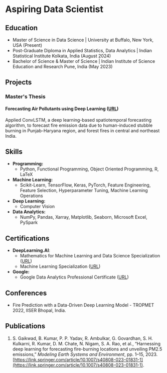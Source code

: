 # Aspiring Data Scientist

## Education
- Master of Science in Data Science \| University at Buffalo, New York, USA (Present)
- Post-Graduate Diploma in Applied Statistics, Data Analytics \| Indian Statistical Institute Kolkata, India (August 2024)
- Bachelor of Science & Master of Science \| Indian Institute of Science Education and Research Pune, India (May 2023)

## Projects
### Master's Thesis
#### Forecasting Air Pollutants using Deep Learning ([URL](http://dr.iiserpune.ac.in:8080/xmlui/handle/123456789/7524))
Applied ConvLSTM, a deep learning-based spatiotemporal forecasting algorithm, to forecast fire emission data due to human-induced stubble burning in Punjab-Haryana region, and forest fires in central and northeast India.

## Skills
- **Programming:**
    - Python, Functional Programming, Object Oriented Programming, R, LaTeX
- **Machine Learning:**
    - Scikit-Learn, TensorFlow, Keras, PyTorch, Feature Engineering, Feature Selection, Hyperparameter Tuning, Machine Learning Operations
- **Deep Learning:**
    - Computer Vision
- **Data Analytics:**
    - NumPy, Pandas, Xarray, Matplotlib, Seaborn, Microsoft Excel, PySpark

## Certifications
- **DeepLearning.AI**:
    - Mathematics for Machine Learning and Data Science Specialization ([URL](https://coursera.org/share/2973f9cd5ec2c4bf020bbe46dc258349))
    - Machine Learning Specialization ([URL](https://coursera.org/share/e3258f2f3403f3d1fe095209a1d6dfab))
- **Google:**
    - Google Data Analytics Professional Certificate ([URL](https://coursera.org/share/fb1c2024da7e19462aaff2ca5cd252b1))

## Conferences
- Fire Prediction with a Data-Driven Deep Learning Model - TROPMET 2022, IISER Bhopal, India.

## Publications
1. S. Gaikwad, B. Kumar, P. P. Yadav, R. Ambulkar, G. Govardhan, S. H. Kulkarni, R. Kumar, D. M. Chate, N. Nigam, S. A. Rao, et al., “Harnessing deep learning for forecasting fire-burning locations and unveiling PM2.5 emissions,” *Modeling Earth Systems and Environment*, pp. 1–15, 2023. [https://link.springer.com/article/10.1007/s40808-023-01831-1](https://link.springer.com/article/10.1007/s40808-023-01831-1).
